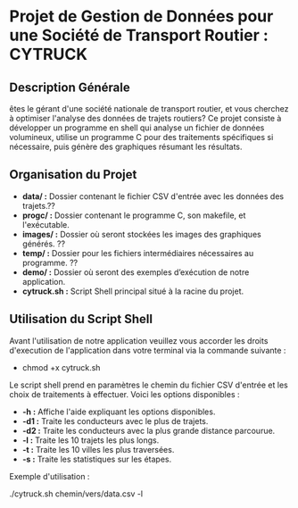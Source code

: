 # Projet de Gestion de Données pour une Société de Transport Routier : CYTRUCK

## Description Générale

 êtes le gérant d'une société nationale de transport routier, et vous cherchez à optimiser l'analyse des données de trajets routiers? Ce projet consiste à développer un programme en shell qui analyse un fichier de données volumineux, utilise un programme C pour des traitements spécifiques si nécessaire, puis génère des graphiques résumant les résultats.

## Organisation du Projet

- **data/ :** Dossier contenant le fichier CSV d'entrée avec les données des trajets.??
- **progc/ :** Dossier contenant le programme C, son makefile, et l'exécutable.
- **images/ :** Dossier où seront stockées les images des graphiques générés. ??
- **temp/ :** Dossier pour les fichiers intermédiaires nécessaires au programme. ??
- **demo/ :** Dossier où seront des exemples d’exécution de notre application.
- **cytruck.sh :** Script Shell principal situé à la racine du projet.

## Utilisation du Script Shell

Avant l'utilisation de notre application veuillez vous accorder les droits d'execution de l'application dans votre terminal via la commande suivante :
- chmod +x cytruck.sh

Le script shell prend en paramètres le chemin du fichier CSV d'entrée et les choix de traitements à effectuer. Voici les options disponibles :

- **-h :** Affiche l'aide expliquant les options disponibles.
- **-d1 :** Traite les conducteurs avec le plus de trajets.
- **-d2 :** Traite les conducteurs avec la plus grande distance parcourue.
- **-l :** Traite les 10 trajets les plus longs.
- **-t :** Traite les 10 villes les plus traversées.
- **-s :** Traite les statistiques sur les étapes.

Exemple d'utilisation :

./cytruck.sh chemin/vers/data.csv -l
